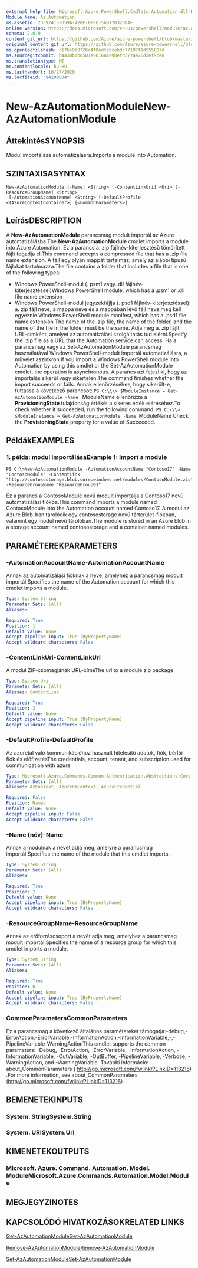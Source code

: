```yaml
---
external help file: Microsoft.Azure.PowerShell.Cmdlets.Automation.dll-Help.xml
Module Name: Az.Automation
ms.assetid: 2DC97415-D59A-428E-8FFE-56B17B320DAF
online version: https://docs.microsoft.com/en-us/powershell/module/az.automation/new-azautomationmodule
schema: 2.0.0
content_git_url: https://github.com/Azure/azure-powershell/blob/master/src/Automation/Automation/help/New-AzAutomationModule.md
original_content_git_url: https://github.com/Azure/azure-powershell/blob/master/src/Automation/Automation/help/New-AzAutomationModule.md
ms.openlocfilehash: c176c9b8726c4f0edfebcebdc77197f1d555807d
ms.sourcegitcommit: b4a38bcb0501a9016a4998efd377aa75d3ef9ce8
ms.translationtype: MT
ms.contentlocale: hu-HU
ms.lasthandoff: 10/27/2020
ms.locfileid: "94299804"
---
```

# <span data-ttu-id="e236e-101">New-AzAutomationModule</span><span class="sxs-lookup"><span data-stu-id="e236e-101">New-AzAutomationModule</span></span>

## <span data-ttu-id="e236e-102">Áttekintés</span><span class="sxs-lookup"><span data-stu-id="e236e-102">SYNOPSIS</span></span>
<span data-ttu-id="e236e-103">Modul importálása automatizálásra.</span><span class="sxs-lookup"><span data-stu-id="e236e-103">Imports a module into Automation.</span></span>

## <span data-ttu-id="e236e-104">SZINTAXISA</span><span class="sxs-lookup"><span data-stu-id="e236e-104">SYNTAX</span></span>

```
New-AzAutomationModule [-Name] <String> [-ContentLinkUri] <Uri> [-ResourceGroupName] <String>
 [-AutomationAccountName] <String> [-DefaultProfile <IAzureContextContainer>] [<CommonParameters>]
```

## <span data-ttu-id="e236e-105">Leírás</span><span class="sxs-lookup"><span data-stu-id="e236e-105">DESCRIPTION</span></span>
<span data-ttu-id="e236e-106">A **New-AzAutomationModule** parancsmag modult importál az Azure automatizálásba.</span><span class="sxs-lookup"><span data-stu-id="e236e-106">The **New-AzAutomationModule** cmdlet imports a module into Azure Automation.</span></span>
<span data-ttu-id="e236e-107">Ez a parancs a. zip fájlnév-kiterjesztésű tömörített fájlt fogadja el.</span><span class="sxs-lookup"><span data-stu-id="e236e-107">This command accepts a compressed file that has a .zip file name extension.</span></span>
<span data-ttu-id="e236e-108">A fájl egy olyan mappát tartalmaz, amely az alábbi típusú fájlokat tartalmazza:</span><span class="sxs-lookup"><span data-stu-id="e236e-108">The file contains a folder that includes a file that is one of the following types:</span></span> 
- <span data-ttu-id="e236e-109">Windows PowerShell-modul (. psm1 vagy. dll fájlnév-kiterjesztéssel)</span><span class="sxs-lookup"><span data-stu-id="e236e-109">Windows PowerShell module, which has a .psm1 or .dll file name extension</span></span> 
- <span data-ttu-id="e236e-110">Windows PowerShell-modul jegyzékfájlja (. psd1 fájlnév-kiterjesztéssel): a. zip fájl neve, a mappa neve és a mappában lévő fájl neve meg kell egyeznie.</span><span class="sxs-lookup"><span data-stu-id="e236e-110">Windows PowerShell module manifest, which has a .psd1 file name extension The name of the .zip file, the name of the folder, and the name of the file in the folder must be the same.</span></span>
<span data-ttu-id="e236e-111">Adja meg a. zip fájlt URL-címként, amelyet az automatizálási szolgáltatás tud elérni.</span><span class="sxs-lookup"><span data-stu-id="e236e-111">Specify the .zip file as a URL that the Automation service can access.</span></span>
<span data-ttu-id="e236e-112">Ha a parancsmag vagy az Set-AzAutomationModule parancsmag használatával Windows PowerShell-modult importál automatizálásra, a művelet aszinkron.</span><span class="sxs-lookup"><span data-stu-id="e236e-112">If you import a Windows PowerShell module into Automation by using this cmdlet or the Set-AzAutomationModule cmdlet, the operation is asynchronous.</span></span>
<span data-ttu-id="e236e-113">A parancs azt fejezi ki, hogy az importálás sikerül vagy sikertelen.</span><span class="sxs-lookup"><span data-stu-id="e236e-113">The command finishes whether the import succeeds or fails.</span></span>
<span data-ttu-id="e236e-114">Annak ellenőrzéséhez, hogy sikerült-e, futtassa a következő parancsot: `PS C:\\\> $ModuleInstance = Get-AzAutomationModule -Name ` ModuleName ellenőrizze a **ProvisioningState** tulajdonság értékét a sikeres érték eléréséhez.</span><span class="sxs-lookup"><span data-stu-id="e236e-114">To check whether it succeeded, run the following command: `PS C:\\\> $ModuleInstance = Get-AzAutomationModule -Name `ModuleName Check the **ProvisioningState** property for a value of Succeeded.</span></span>

## <span data-ttu-id="e236e-115">Példák</span><span class="sxs-lookup"><span data-stu-id="e236e-115">EXAMPLES</span></span>

### <span data-ttu-id="e236e-116">1. példa: modul importálása</span><span class="sxs-lookup"><span data-stu-id="e236e-116">Example 1: Import a module</span></span>
```
PS C:\>New-AzAutomationModule -AutomationAccountName "Contoso17" -Name "ContosoModule" -ContentLink "http://contosostorage.blob.core.windows.net/modules/ContosoModule.zip" -ResourceGroupName "ResourceGroup01"
```

<span data-ttu-id="e236e-117">Ez a parancs a ContosoModule nevű modult importálja a Contoso17 nevű automatizálási fiókba.</span><span class="sxs-lookup"><span data-stu-id="e236e-117">This command imports a module named ContosoModule into the Automation account named Contoso17.</span></span>
<span data-ttu-id="e236e-118">A modul az Azure Blob-ban tárolódik egy contosostorage nevű tárterület-fiókban, valamint egy modul nevű tárolóban.</span><span class="sxs-lookup"><span data-stu-id="e236e-118">The module is stored in an Azure blob in a storage account named contosostorage and a container named modules.</span></span>

## <span data-ttu-id="e236e-119">PARAMÉTEREK</span><span class="sxs-lookup"><span data-stu-id="e236e-119">PARAMETERS</span></span>

### <span data-ttu-id="e236e-120">-AutomationAccountName</span><span class="sxs-lookup"><span data-stu-id="e236e-120">-AutomationAccountName</span></span>
<span data-ttu-id="e236e-121">Annak az automatizálási fióknak a neve, amelyhez a parancsmag modult importál.</span><span class="sxs-lookup"><span data-stu-id="e236e-121">Specifies the name of the Automation account for which this cmdlet imports a module.</span></span>

```yaml
Type: System.String
Parameter Sets: (All)
Aliases:

Required: True
Position: 1
Default value: None
Accept pipeline input: True (ByPropertyName)
Accept wildcard characters: False
```

### <span data-ttu-id="e236e-122">-ContentLinkUri</span><span class="sxs-lookup"><span data-stu-id="e236e-122">-ContentLinkUri</span></span>
<span data-ttu-id="e236e-123">A modul ZIP-csomagjának URL-címe</span><span class="sxs-lookup"><span data-stu-id="e236e-123">The url to a module zip package</span></span>

```yaml
Type: System.Uri
Parameter Sets: (All)
Aliases: ContentLink

Required: True
Position: 3
Default value: None
Accept pipeline input: True (ByPropertyName)
Accept wildcard characters: False
```

### <span data-ttu-id="e236e-124">-DefaultProfile</span><span class="sxs-lookup"><span data-stu-id="e236e-124">-DefaultProfile</span></span>
<span data-ttu-id="e236e-125">Az azuretal való kommunikációhoz használt hitelesítő adatok, fiók, bérlői fiók és előfizetés</span><span class="sxs-lookup"><span data-stu-id="e236e-125">The credentials, account, tenant, and subscription used for communication with azure</span></span>

```yaml
Type: Microsoft.Azure.Commands.Common.Authentication.Abstractions.Core.IAzureContextContainer
Parameter Sets: (All)
Aliases: AzContext, AzureRmContext, AzureCredential

Required: False
Position: Named
Default value: None
Accept pipeline input: False
Accept wildcard characters: False
```

### <span data-ttu-id="e236e-126">-Name (név)</span><span class="sxs-lookup"><span data-stu-id="e236e-126">-Name</span></span>
<span data-ttu-id="e236e-127">Annak a modulnak a nevét adja meg, amelyre a parancsmag importál.</span><span class="sxs-lookup"><span data-stu-id="e236e-127">Specifies the name of the module that this cmdlet imports.</span></span>

```yaml
Type: System.String
Parameter Sets: (All)
Aliases:

Required: True
Position: 2
Default value: None
Accept pipeline input: True (ByPropertyName)
Accept wildcard characters: False
```

### <span data-ttu-id="e236e-128">-ResourceGroupName</span><span class="sxs-lookup"><span data-stu-id="e236e-128">-ResourceGroupName</span></span>
<span data-ttu-id="e236e-129">Annak az erőforráscsoport a nevét adja meg, amelyhez a parancsmag modult importál.</span><span class="sxs-lookup"><span data-stu-id="e236e-129">Specifies the name of a resource group for which this cmdlet imports a module.</span></span>

```yaml
Type: System.String
Parameter Sets: (All)
Aliases:

Required: True
Position: 0
Default value: None
Accept pipeline input: True (ByPropertyName)
Accept wildcard characters: False
```

### <span data-ttu-id="e236e-130">CommonParameters</span><span class="sxs-lookup"><span data-stu-id="e236e-130">CommonParameters</span></span>
<span data-ttu-id="e236e-131">Ez a parancsmag a következő általános paramétereket támogatja:-debug,-ErrorAction,-ErrorVariable,-InformationAction,-InformationVariable,-,-PipelineVariable-WarningAction</span><span class="sxs-lookup"><span data-stu-id="e236e-131">This cmdlet supports the common parameters: -Debug, -ErrorAction, -ErrorVariable, -InformationAction, -InformationVariable, -OutVariable, -OutBuffer, -PipelineVariable, -Verbose, -WarningAction, and -WarningVariable.</span></span> <span data-ttu-id="e236e-132">További információ: about_CommonParameters ( http://go.microsoft.com/fwlink/?LinkID=113216) .</span><span class="sxs-lookup"><span data-stu-id="e236e-132">For more information, see about_CommonParameters (http://go.microsoft.com/fwlink/?LinkID=113216).</span></span>

## <span data-ttu-id="e236e-133">BEMENETEK</span><span class="sxs-lookup"><span data-stu-id="e236e-133">INPUTS</span></span>

### <span data-ttu-id="e236e-134">System. String</span><span class="sxs-lookup"><span data-stu-id="e236e-134">System.String</span></span>

### <span data-ttu-id="e236e-135">System. URI</span><span class="sxs-lookup"><span data-stu-id="e236e-135">System.Uri</span></span>

## <span data-ttu-id="e236e-136">KIMENETEK</span><span class="sxs-lookup"><span data-stu-id="e236e-136">OUTPUTS</span></span>

### <span data-ttu-id="e236e-137">Microsoft. Azure. Command. Automation. Model. Module</span><span class="sxs-lookup"><span data-stu-id="e236e-137">Microsoft.Azure.Commands.Automation.Model.Module</span></span>

## <span data-ttu-id="e236e-138">MEGJEGYZI</span><span class="sxs-lookup"><span data-stu-id="e236e-138">NOTES</span></span>

## <span data-ttu-id="e236e-139">KAPCSOLÓDÓ HIVATKOZÁSOK</span><span class="sxs-lookup"><span data-stu-id="e236e-139">RELATED LINKS</span></span>

[<span data-ttu-id="e236e-140">Get-AzAutomationModule</span><span class="sxs-lookup"><span data-stu-id="e236e-140">Get-AzAutomationModule</span></span>](./Get-AzAutomationModule.md)

[<span data-ttu-id="e236e-141">Remove-AzAutomationModule</span><span class="sxs-lookup"><span data-stu-id="e236e-141">Remove-AzAutomationModule</span></span>](./Remove-AzAutomationModule.md)

[<span data-ttu-id="e236e-142">Set-AzAutomationModule</span><span class="sxs-lookup"><span data-stu-id="e236e-142">Set-AzAutomationModule</span></span>](./Set-AzAutomationModule.md)


